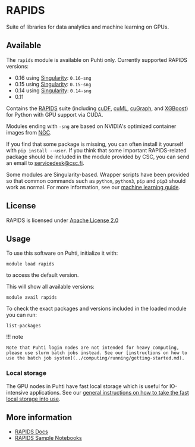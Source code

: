 # RAPIDS

Suite of libraries for data analytics and machine learning on GPUs.

## Available

The `rapids` module is available on Puhti only.  Currently supported RAPIDS versions:

- 0.16 using [Singularity](../support/tutorials/gpu-ml.md#singularity): `0.16-sng`
- 0.15 using [Singularity](../support/tutorials/gpu-ml.md#singularity): `0.15-sng`
- 0.14 using [Singularity](../support/tutorials/gpu-ml.md#singularity): `0.14-sng`
- 0.11

Contains the [RAPIDS](https://rapids.ai/) suite (including [cuDF](https://github.com/rapidsai/cudf), [cuML](https://github.com/rapidsai/cuml), [cuGraph](https://github.com/rapidsai/cugraph), and [XGBoost](https://rapids.ai/xgboost.html)) for Python with GPU support via CUDA.

Modules ending with `-sng` are based on NVIDIA's optimized container
images from
[NGC](https://ngc.nvidia.com/catalog/containers/nvidia:rapidsai:rapidsai).

If you find that some package is missing, you can often install it yourself with `pip install --user`. If you think that some important RAPIDS-related package should be included in the module provided by CSC, you can send an email to <servicedesk@csc.fi>.

Some modules are Singularity-based. Wrapper scripts have been provided so that common commands such as `python`, `python3`, `pip` and `pip3` should work as normal. For more information, see our [machine learning guide](../support/tutorials/gpu-ml.md).

## License

RAPIDS is licensed under [Apache License 2.0](https://rapids.ai/community.html)

## Usage

To use this software on Puhti, initialize it with:

```text
module load rapids
```

to access the default version.

This will show all available versions:

```text
module avail rapids
```

To check the exact packages and versions included in the loaded module you can run:

```text
list-packages
```

!!! note 

    Note that Puhti login nodes are not intended for heavy computing, please use slurm batch jobs instead. See our [instructions on how to use the batch job system](../computing/running/getting-started.md).

### Local storage

The GPU nodes in Puhti have fast local storage which is useful for IO-intensive applications.  See our [general instructions on how to take the fast local storage into use](../computing/running/creating-job-scripts-puhti.md#local-storage).

## More information

- [RAPIDS Docs](https://docs.rapids.ai/)
- [RAPIDS Sample Notebooks](https://github.com/rapidsai/notebooks)
